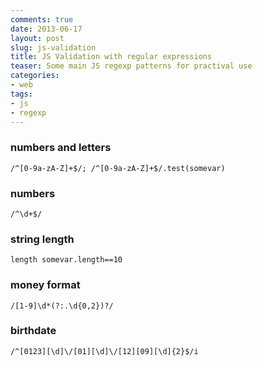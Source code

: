 ```yaml
--- 
comments: true 
date: 2013-06-17
layout: post 
slug: js-validation
title: JS Validation with regular expressions  
teaser: Some main JS regexp patterns for practival use
categories: 
- web 
tags: 
- js
- regexp
---
```


### numbers and letters 

    /^[0-9a-zA-Z]+$/; /^[0-9a-zA-Z]+$/.test(somevar)

### numbers

    /^\d+$/
    
### string length

    length somevar.length==10

### money format

    /[1-9]\d*(?:.\d{0,2})?/

### birthdate 

    /^[0123][\d]\/[01][\d]\/[12][09][\d]{2}$/i
